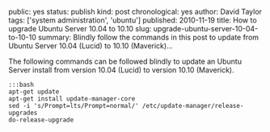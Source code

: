 public: yes
status: publish
kind: post
chronological: yes
author: David Taylor
tags: ['system administration', 'ubuntu']
published: 2010-11-19
title: How to upgrade Ubuntu Server 10.04 to 10.10
slug: upgrade-ubuntu-server-10-04-to-10-10
summary: Blindly follow the commands in this post to update from Ubuntu Server 10.04 (Lucid) to 10.10 (Maverick)...

The following commands can be followed blindly to update an Ubuntu Server install from version 10.04 (Lucid) to version 10.10 (Maverick).

    :::bash
    apt-get update
    apt-get install update-manager-core
    sed -i 's/Prompt=lts/Prompt=normal/' /etc/update-manager/release-upgrades
    do-release-upgrade
